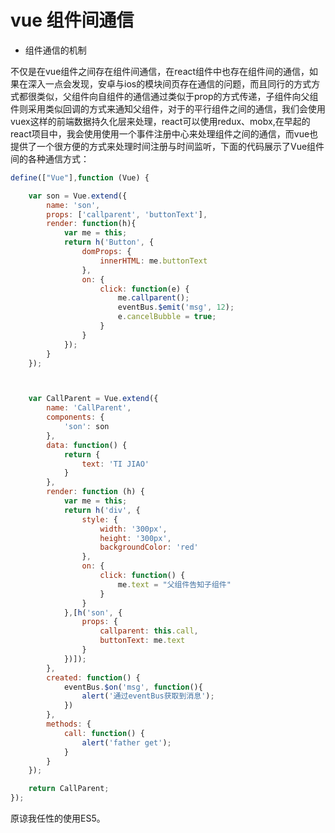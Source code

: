 # vue 组件间通信

* 组件通信的机制

不仅是在vue组件之间存在组件间通信，在react组件中也存在组件间的通信，如果在深入一点会发现，安卓与ios的模块间页存在通信的问题，而且同行的方式方式都很类似，父组件向自组件的通信通过类似于prop的方式传递，子组件向父组件则采用类似回调的方式来通知父组件，对于的平行组件之间的通信，我们会使用vuex这样的前端数据持久化层来处理，react可以使用redux、mobx,在早起的react项目中，我会使用使用一个事件注册中心来处理组件之间的通信，而vue也提供了一个很方便的方式来处理时间注册与时间监听，下面的代码展示了Vue组件间的各种通信方式：

```javascript
define(["Vue"],function (Vue) {

    var son = Vue.extend({
        name: 'son',
        props: ['callparent', 'buttonText'],
        render: function(h){
            var me = this;
            return h('Button', {
                domProps: {
                    innerHTML: me.buttonText
                },
                on: {
                    click: function(e) {
                        me.callparent();
                        eventBus.$emit('msg', 12);
                        e.cancelBubble = true;
                    }
                }
            });
        }
    });



    var CallParent = Vue.extend({
        name: 'CallParent',
        components: {
            'son': son
        },
        data: function() {
            return {
                text: 'TI JIAO'
            }
        },
        render: function (h) {
            var me = this;
            return h('div', {
                style: {
                    width: '300px',
                    height: '300px',
                    backgroundColor: 'red'
                },
                on: {
                    click: function() {
                        me.text = "父组件告知子组件"    
                    }
                }
            },[h('son', {
                props: {
                    callparent: this.call,
                    buttonText: me.text
                }
            })]);
        },
        created: function() {
            eventBus.$on('msg', function(){
                alert('通过eventBus获取到消息');
            })
        },
        methods: {
            call: function() {
                alert('father get');
            }
        }
    });

    return CallParent;
});
```

原谅我任性的使用ES5。

